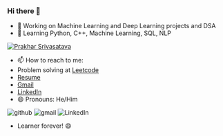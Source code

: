 ### Hi there 👋



- 🔭 Working on Machine Learning and Deep Learning projects and DSA
- 🌱 Learning Python, C++, Machine Learning, SQL, NLP 
<p align="left"> <a href="https://www.instagram.com/prakhar_srivastavaa/" target="blank"><img src="" alt="Prakhar Srivasatava" /></a> </p>

- 📫 How to reach to me: 
- Problem solving at [Leetcode](https://leetcode.com/u/prakhar_srivastavaa/)
- [Resume](https://drive.google.com/file/d/1OK4ACYAHSVmZN3ti-ea634QtACyuExxv/view?usp=sharing)
- [Gmail](https://emailprakharsrivastava@gmail.com)
- [LinkedIn](https://www.linkedin.com/in/prakhar-srivastavaa/)
- 😄 Pronouns: He/Him

![github](https://img.shields.io/badge/GitHub-000000?style=for-the-badge&logo=GitHub&logoColor=white)
![gmail](https://img.shields.io/badge/Gmail-D14836?style=for-the-badge&logo=gmail&logoColor=white)
![LinkedIn](https://img.shields.io/badge/LinkedIn-0077B5?style=for-the-badge&logo=linkedin&logoColor=white)

- Learner forever! 😄 
